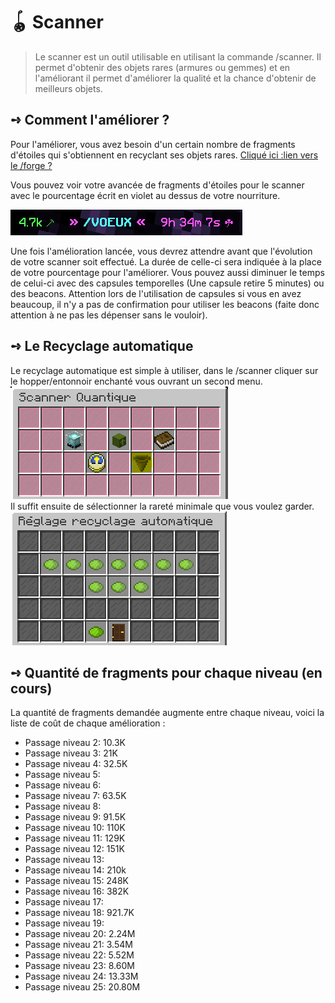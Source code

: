 # 🪀 Scanner
> Le scanner est un outil utilisable en utilisant la commande /scanner. Il permet d'obtenir des objets rares (armures ou gemmes) et en l'améliorant il permet d'améliorer la qualité et la chance d'obtenir de meilleurs objets.

## **➺** Comment l'améliorer ?
Pour l'améliorer, vous avez besoin d'un certain nombre de fragments d'étoiles qui s'obtiennent en recyclant ses objets rares. [Cliqué ici :lien vers le /forge ?]()  

Vous pouvez voir votre avancée de fragments d'étoiles pour le scanner avec le pourcentage écrit en violet au dessus de votre nourriture. 

![img_1.png](ressources/img_1.png)  

Une fois l'amélioration lancée, vous devrez attendre avant que l'évolution de votre scanner soit effectué. La durée de celle-ci sera indiquée à la place de votre pourcentage pour l'améliorer. Vous pouvez aussi diminuer le temps de celui-ci avec des capsules temporelles (Une capsule retire 5 minutes) ou des beacons.
Attention lors de l'utilisation de capsules si vous en avez beaucoup, il n'y a pas de confirmation pour utiliser les beacons (faite donc attention à ne pas les dépenser sans le vouloir).

## **➺** Le Recyclage automatique
Le recyclage automatique est simple à utiliser, dans le /scanner cliquer sur le hopper/entonnoir enchanté vous ouvrant un second menu.  
![img.png](ressources/img.png)  
Il suffit ensuite de sélectionner la rareté minimale que vous voulez garder.
![img.png](ressources/img_2.png)

## **➺** Quantité de fragments pour chaque niveau (en cours)
La quantité de fragments demandée augmente entre chaque niveau, voici la liste de coût de chaque amélioration :
- Passage niveau 2: 10.3K  
- Passage niveau 3: 21K
- Passage niveau 4: 32.5K
- Passage niveau 5:
- Passage niveau 6:
- Passage niveau 7: 63.5K
- Passage niveau 8:
- Passage niveau 9: 91.5K
- Passage niveau 10: 110K
- Passage niveau 11: 129K
- Passage niveau 12: 151K
- Passage niveau 13:
- Passage niveau 14: 210k
- Passage niveau 15: 248K
- Passage niveau 16: 382K
- Passage niveau 17:
- Passage niveau 18: 921.7K
- Passage niveau 19:  
- Passage niveau 20: 2.24M  
- Passage niveau 21: 3.54M   
- Passage niveau 22: 5.52M   
- Passage niveau 23: 8.60M   
- Passage niveau 24: 13.33M   
- Passage niveau 25: 20.80M
